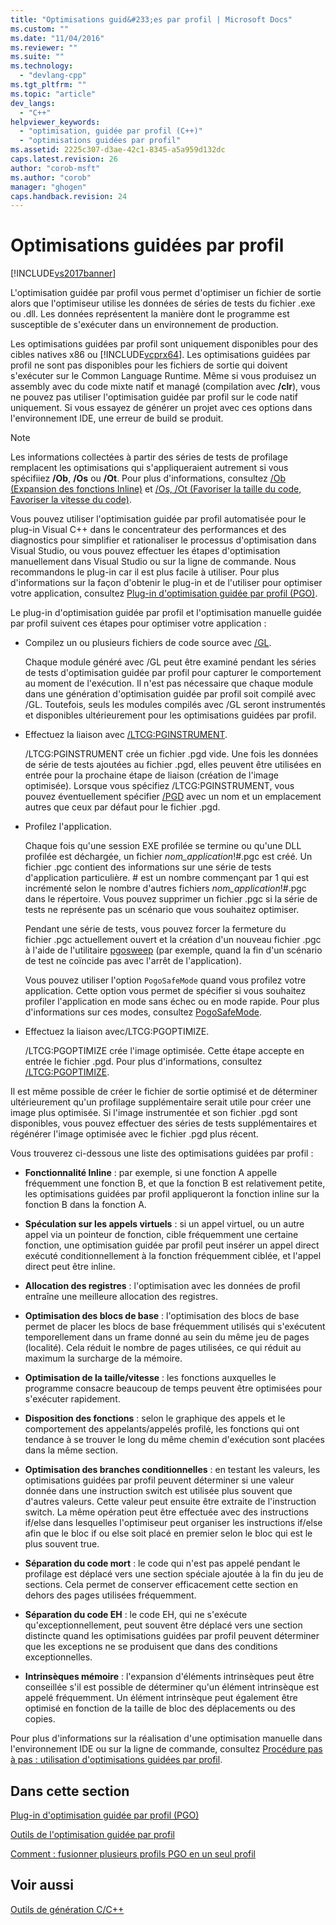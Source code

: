 ```yaml
---
title: "Optimisations guid&#233;es par profil | Microsoft Docs"
ms.custom: ""
ms.date: "11/04/2016"
ms.reviewer: ""
ms.suite: ""
ms.technology: 
  - "devlang-cpp"
ms.tgt_pltfrm: ""
ms.topic: "article"
dev_langs: 
  - "C++"
helpviewer_keywords: 
  - "optimisation, guidée par profil (C++)"
  - "optimisations guidées par profil"
ms.assetid: 2225c307-d3ae-42c1-8345-a5a959d132dc
caps.latest.revision: 26
author: "corob-msft"
ms.author: "corob"
manager: "ghogen"
caps.handback.revision: 24
---
```

# Optimisations guid&#233;es par profil
[!INCLUDE[vs2017banner](../../assembler/inline/includes/vs2017banner.md)]

L'optimisation guidée par profil vous permet d'optimiser un fichier de sortie alors que l'optimiseur utilise les données de séries de tests du fichier .exe ou .dll.  Les données représentent la manière dont le programme est susceptible de s'exécuter dans un environnement de production.  
  
 Les optimisations guidées par profil sont uniquement disponibles pour des cibles natives x86 ou [!INCLUDE[vcprx64](../../assembler/inline/includes/vcprx64_md.md)].  Les optimisations guidées par profil ne sont pas disponibles pour les fichiers de sortie qui doivent s'exécuter sur le Common Language Runtime.  Même si vous produisez un assembly avec du code mixte natif et managé \(compilation avec **\/clr**\), vous ne pouvez pas utiliser l'optimisation guidée par profil sur le code natif uniquement.  Si vous essayez de générer un projet avec ces options dans l'environnement IDE, une erreur de build se produit.  
  
> [!NOTE]
>  Les informations collectées à partir des séries de tests de profilage remplacent les optimisations qui s'appliqueraient autrement si vous spécifiiez **\/Ob**, **\/Os** ou **\/Ot**.  Pour plus d'informations, consultez [\/Ob \(Expansion des fonctions Inline\)](../../build/reference/ob-inline-function-expansion.md) et [\/Os, \/Ot \(Favoriser la taille du code, Favoriser la vitesse du code\)](../../build/reference/os-ot-favor-small-code-favor-fast-code.md).  
  
 Vous pouvez utiliser l'optimisation guidée par profil automatisée pour le plug\-in Visual C\+\+ dans le concentrateur des performances et des diagnostics pour simplifier et rationaliser le processus d'optimisation dans Visual Studio, ou vous pouvez effectuer les étapes d'optimisation manuellement dans Visual Studio ou sur la ligne de commande.  Nous recommandons le plug\-in car il est plus facile à utiliser.  Pour plus d'informations sur la façon d'obtenir le plug\-in et de l'utiliser pour optimiser votre application, consultez [Plug\-in d'optimisation guidée par profil \(PGO\)](../../build/reference/profile-guided-optimization-in-the-performance-and-diagnostics-hub.md).  
  
 Le plug\-in d'optimisation guidée par profil et l'optimisation manuelle guidée par profil suivent ces étapes pour optimiser votre application :  
  
-   Compilez un ou plusieurs fichiers de code source avec [\/GL](../../build/reference/gl-whole-program-optimization.md).  
  
     Chaque module généré avec \/GL peut être examiné pendant les séries de tests d'optimisation guidée par profil pour capturer le comportement au moment de l'exécution.  Il n'est pas nécessaire que chaque module dans une génération d'optimisation guidée par profil soit compilé avec \/GL.  Toutefois, seuls les modules compilés avec \/GL seront instrumentés et disponibles ultérieurement pour les optimisations guidées par profil.  
  
-   Effectuez la liaison avec [\/LTCG:PGINSTRUMENT](../../build/reference/ltcg-link-time-code-generation.md).  
  
     \/LTCG:PGINSTRUMENT crée un fichier .pgd vide.  Une fois les données de série de tests ajoutées au fichier .pgd, elles peuvent être utilisées en entrée pour la prochaine étape de liaison \(création de l'image optimisée\).  Lorsque vous spécifiez \/LTCG:PGINSTRUMENT, vous pouvez éventuellement spécifier [\/PGD](../../build/reference/pgd-specify-database-for-profile-guided-optimizations.md) avec un nom et un emplacement autres que ceux par défaut pour le fichier .pgd.  
  
-   Profilez l'application.  
  
     Chaque fois qu'une session EXE profilée se termine ou qu'une DLL profilée est déchargée, un fichier *nom\_application*\!\#.pgc est créé.  Un fichier .pgc contient des informations sur une série de tests d'application particulière.  \# est un nombre commençant par 1 qui est incrémenté selon le nombre d'autres fichiers *nom\_application*\!\#.pgc dans le répertoire.  Vous pouvez supprimer un fichier .pgc si la série de tests ne représente pas un scénario que vous souhaitez optimiser.  
  
     Pendant une série de tests, vous pouvez forcer la fermeture du fichier .pgc actuellement ouvert et la création d'un nouveau fichier .pgc à l'aide de l'utilitaire [pgosweep](../../build/reference/pgosweep.md) \(par exemple, quand la fin d'un scénario de test ne coïncide pas avec l'arrêt de l'application\).  
  
     Vous pouvez utiliser l'option `PogoSafeMode` quand vous profilez votre application.  Cette option vous permet de spécifier si vous souhaitez profiler l'application en mode sans échec ou en mode rapide.  Pour plus d'informations sur ces modes, consultez [PogoSafeMode](../../build/reference/pogosafemode.md).  
  
-   Effectuez la liaison avec\/LTCG:PGOPTIMIZE.  
  
     \/LTCG:PGOPTIMIZE crée l'image optimisée.  Cette étape accepte en entrée le fichier .pgd.  Pour plus d'informations, consultez [\/LTCG:PGOPTIMIZE](../../build/reference/ltcg-link-time-code-generation.md).  
  
 Il est même possible de créer le fichier de sortie optimisé et de déterminer ultérieurement qu'un profilage supplémentaire serait utile pour créer une image plus optimisée.  Si l'image instrumentée et son fichier .pgd sont disponibles, vous pouvez effectuer des séries de tests supplémentaires et régénérer l'image optimisée avec le fichier .pgd plus récent.  
  
 Vous trouverez ci\-dessous une liste des optimisations guidées par profil :  
  
-   **Fonctionnalité Inline** : par exemple, si une fonction A appelle fréquemment une fonction B, et que la fonction B est relativement petite, les optimisations guidées par profil appliqueront la fonction inline sur la fonction B dans la fonction A.  
  
-   **Spéculation sur les appels virtuels** : si un appel virtuel, ou un autre appel via un pointeur de fonction, cible fréquemment une certaine fonction, une optimisation guidée par profil peut insérer un appel direct exécuté conditionnellement à la fonction fréquemment ciblée, et l'appel direct peut être inline.  
  
-   **Allocation des registres** : l'optimisation avec les données de profil entraîne une meilleure allocation des registres.  
  
-   **Optimisation des blocs de base** : l'optimisation des blocs de base permet de placer les blocs de base fréquemment utilisés qui s'exécutent temporellement dans un frame donné au sein du même jeu de pages \(localité\).  Cela réduit le nombre de pages utilisées, ce qui réduit au maximum la surcharge de la mémoire.  
  
-   **Optimisation de la taille\/vitesse**  : les fonctions auxquelles le programme consacre beaucoup de temps peuvent être optimisées pour s'exécuter rapidement.  
  
-   **Disposition des fonctions** : selon le graphique des appels et le comportement des appelants\/appelés profilé, les fonctions qui ont tendance à se trouver le long du même chemin d'exécution sont placées dans la même section.  
  
-   **Optimisation des branches conditionnelles** : en testant les valeurs, les optimisations guidées par profil peuvent déterminer si une valeur donnée dans une instruction switch est utilisée plus souvent que d'autres valeurs.  Cette valeur peut ensuite être extraite de l'instruction switch.  La même opération peut être effectuée avec des instructions if\/else dans lesquelles l'optimiseur peut organiser les instructions if\/else afin que le bloc if ou else soit placé en premier selon le bloc qui est le plus souvent true.  
  
-   **Séparation du code mort** : le code qui n'est pas appelé pendant le profilage est déplacé vers une section spéciale ajoutée à la fin du jeu de sections.  Cela permet de conserver efficacement cette section en dehors des pages utilisées fréquemment.  
  
-   **Séparation du code EH** : le code EH, qui ne s'exécute qu'exceptionnellement, peut souvent être déplacé vers une section distincte quand les optimisations guidées par profil peuvent déterminer que les exceptions ne se produisent que dans des conditions exceptionnelles.  
  
-   **Intrinsèques mémoire** : l'expansion d'éléments intrinsèques peut être conseillée s'il est possible de déterminer qu'un élément intrinsèque est appelé fréquemment.  Un élément intrinsèque peut également être optimisé en fonction de la taille de bloc des déplacements ou des copies.  
  
 Pour plus d'informations sur la réalisation d'une optimisation manuelle dans l'environnement IDE ou sur la ligne de commande, consultez [Procédure pas à pas : utilisation d'optimisations guidées par profil](http://msdn.microsoft.com/fr-fr/6e36421b-ec8c-4626-9c29-fa5ffb6f27f8).  
  
## Dans cette section  
 [Plug\-in d'optimisation guidée par profil \(PGO\)](../../build/reference/profile-guided-optimization-in-the-performance-and-diagnostics-hub.md)  
  
 [Outils de l'optimisation guidée par profil](../../build/reference/tools-for-manual-profile-guided-optimization.md)  
  
 [Comment : fusionner plusieurs profils PGO en un seul profil](../../build/reference/how-to-merge-multiple-pgo-profiles-into-a-single-profile.md)  
  
## Voir aussi  
 [Outils de génération C\/C\+\+](../../build/reference/c-cpp-build-tools.md)